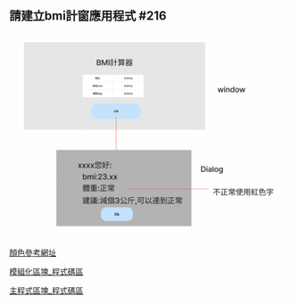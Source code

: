 ## 請建立bmi計窗應用程式 #216

![要求的格式](337178024-deb16a18-3caa-4520-b65d-6d574ff89b5a.png)

[顏色參考網址](https://www.ifreesite.com/color/)

[模組化區塊_程式碼區](tools.py)

[主程式區塊_程式碼區](index.py)